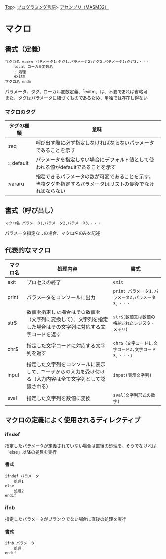 [Top](../../../index.md)\>
[プログラミング言語](../../pgl.md)\>
[アセンブリ（MASM32）](../language_0001.md)

# マクロ

## 書式（定義）

    マクロ名 macro パラメータ1:タグ1,パラメータ2:タグ2,パラメータ3:タグ3,・・・
        local ローカル変数名
        ; 処理
        exitm
    マクロ名 endm

パラメータ、タグ、ローカル変数定義、「exitm」は、不要であれば省略可  
また、タグはパラメータに紐づくものであるため、単独では存在し得ない

### マクロのタグ

|タグの種類|意味|
----|----
|:req|呼び出す際に必ず指定しなければならないパラメータであることを示す|
|:=default|パラメータを指定しない場合にデフォルト値として使われる値がdefaultであることを示す|
|:vararg|指定できるパラメータの数が可変であることを示す。<br>当該タグを指定するパラメータはリストの最後でなければならない|

## 書式（呼び出し）

    マクロ名 パラメータ1,パラメータ2,パラメータ3,・・・

パラメータ指定なしの場合、マクロ名のみを記述

## 代表的なマクロ

|マクロ名|処理内容|書式|
----|----|----
|exit|プロセスの終了|```exit```|
|print|パラメータをコンソールに出力|```print パラメータ1,パラメータ2,パラメータ3,・・・```|
|str$|数値を指定した場合はその数値を（文字列に変換して）、文字列を指定した場合はその文字列に対応する文字コードを返す|```str$(数値又は数値の格納されたレジスタ・メモリ)```|
|chr$|指定した文字コードに対応する文字列を返す|```chr$（文字コード1,文字コード2,文字コード3,・・・）```|
|input|指定した文字列をコンソールに表示して、ユーザからの入力を受け付ける（入力内容は全て文字列として認識される）|```input(表示文字列)```|
|sval|指定した文字列を数値に変換|```sval(文字列形式の数字)```|

## マクロの定義によく使用されるディレクティブ

### ifndef

指定したパラメータが定義されていない場合は直後の処理を、そうでなければ「else」以降の処理を実行

#### 書式

    ifndef パラメータ
        処理1
    else
        処理2
    endif

### ifnb

指定したパラメータがブランクでない場合に直後の処理を実行

#### 書式

    ifnb パラメータ
        処理
    endif